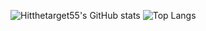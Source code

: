 ![Hitthetarget55's GitHub stats](https://github-readme-stats.vercel.app/api?username=Hitthetarget55&show_icons=true&theme=radical)
![Top Langs](https://github-readme-stats.vercel.app/api/top-langs/?username=Hitthetarget55&show_icons=true&theme=radical)


